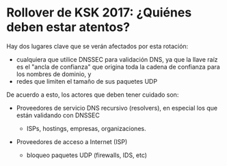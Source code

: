 # Rollover de KSK 2017: ¿Quiénes deben estar atentos?

Hay dos lugares clave que se verán afectados por esta rotación:

 * cualquiera que utilice DNSSEC para validación DNS, ya que la llave raíz es el "ancla de confianza" que origina toda la cadena de confianza para los nombres de dominio, y
 * redes que limiten el tamaño de sus paquetes UDP

De acuerdo a esto, los actores que deben tener cuidado son:

 * Proveedores de servicio DNS recursivo (resolvers), en especial los que están validando con DNSSEC

    + ISPs, hostings, empresas, organizaciones.

 * Proveedores de acceso a Internet (ISP)

    + bloqueo paquetes UDP (firewalls, IDS, etc)

